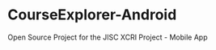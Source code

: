CourseExplorer-Android
======================

Open Source Project for the JISC XCRI Project - Mobile App